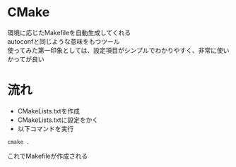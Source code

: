 # CMake
環境に応じたMakefileを自動生成してくれる  
autoconfと同じような意味をもつツール  
使ってみた第一印象としては、設定項目がシンプルでわかりやすく、非常に使いかってが良い  

# 流れ
- CMakeLists.txtを作成
- CMakeLists.txtに設定をかく
- 以下コマンドを実行
```
cmake .
```
これでMakefileが作成される
